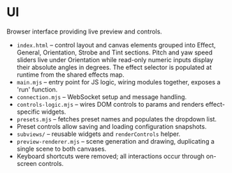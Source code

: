 # UI

Browser interface providing live preview and controls.

- `index.html` – control layout and canvas elements grouped into Effect, General, Orientation, Strobe and Tint sections. Pitch and yaw speed sliders live under Orientation while read-only numeric inputs display their absolute angles in degrees. The effect selector is populated at runtime from the shared effects map.
- `main.mjs` – entry point for JS logic, wiring modules together, exposes a 'run' function.
- `connection.mjs` – WebSocket setup and message handling.
- `controls-logic.mjs` – wires DOM controls to params and renders effect-specific widgets.
- `presets.mjs` – fetches preset names and populates the dropdown list.
- Preset controls allow saving and loading configuration snapshots.
- `subviews/` – reusable widgets and `renderControls` helper.
- `preview-renderer.mjs` – scene generation and drawing, duplicating a single scene to both canvases.
- Keyboard shortcuts were removed; all interactions occur through on-screen controls.
